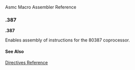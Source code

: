 Asmc Macro Assembler Reference

### .387

**.387**

Enables assembly of instructions for the 80387 coprocessor.

#### See Also

[Directives Reference](readme.md)